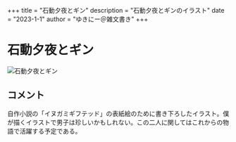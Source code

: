 +++
title = "石動夕夜とギン"
description = "石動夕夜とギンのイラスト"
date = "2023-1-1"
author = "ゆきにー＠雑文書き"
+++

# 石動夕夜とギン

![石動夕夜とギン](https://yuki2021.sakura.ne.jp/illustration/isurugi_gin.jpg)

## コメント

自作小説の「イヌガミギフテッド」の表紙絵のために書き下ろしたイラスト。僕が描くイラストで男子は珍しいかもしれない。この二人に関してはこれからの物語で活躍する予定である。